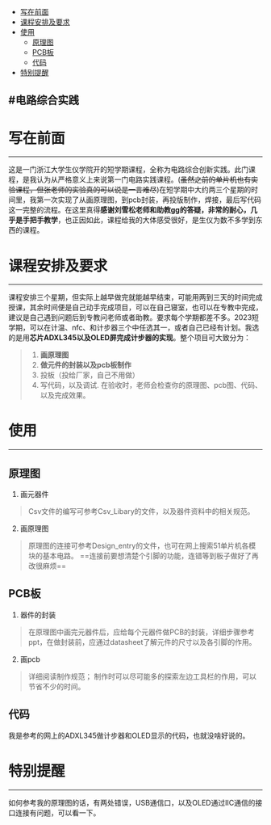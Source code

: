 - [写在前面](#写在前面)
- [课程安排及要求](#课程安排及要求)
- [使用](#使用)
  - [原理图](#原理图)
  - [PCB板](#pcb板)
  - [代码](#代码)
- [特别提醒](#特别提醒)

#电路综合实践
---
# 写在前面
___
这是一门浙江大学生仪学院开的短学期课程，全称为电路综合创新实践。此门课程，是我认为从严格意义上来说第一门电路实践课程。(~~虽然之前的单片机也有实验课程，但张老师的实验真的可以说是一言难尽~~)在短学期中大约两三个星期的时间里，我第一次实现了从画原理图，到pcb封装，再投版制作，焊接，最后写代码这一完整的流程。在这里真得**感谢刘雪松老师和助教gg的答疑，非常的耐心，几乎是手把手教学**，也正因如此，课程给我的大体感受很好，是生仪为数不多学到东西的课程。
# 课程安排及要求
___
课程安排三个星期，但实际上越早做完就能越早结束，可能用两到三天的时间完成授课，其余时间便是自己动手完成项目，可以在自己寝室，也可以在专教中完成，建议是自己遇到问题后到专教问老师或者助教。要求每个学期都差不多。2023短学期，可以在计温、nfc、和计步器三个中任选其一，或者自己已经有计划。我选的是用**芯片ADXL345以及OLED屏完成计步器的实现**。整个项目可大致分为：
>1. **画原理图**
>2. **做元件的封装以及pcb板制作**
>3. 投板（投给厂家，自己不用做）
>4. 写代码，以及调试.
在验收时，老师会检查你的原理图、pcb图、代码、以及完成效果。

# 使用
___
## 原理图
1. 画元器件
> Csv文件的编写可参考Csv_Libary的文件，以及器件资料中的相关规范。

2. 画原理图
> 原理图的连接可参考Design_entry的文件，也可在网上搜索51单片机各模块的基本电路。
> ==连接前要想清楚个引脚的功能，连错等到板子做好了再改很麻烦==

## PCB板
1. 器件的封装
> 在原理图中画完元器件后，应给每个元器件做PCB的封装，详细步骤参考ppt，在做封装前，应通过datasheet了解元件的尺寸以及各引脚的作用。

2. 画pcb
>详细阅读制作规范；
>制作时可以尽可能多的探索左边工具栏的作用，可以节省不少的时间。

## 代码
我是参考的网上的ADXL345做计步器和OLED显示的代码，也就没啥好说的。

# 特别提醒
____
如何参考我的原理图的话，有两处错误，USB通信口，以及OLED通过IIC通信的接口连接有问题，可以看一下。